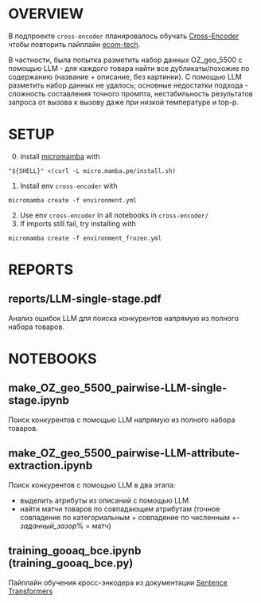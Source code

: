 # OVERVIEW
В подпроекте `cross-encoder` планировалось обучать [Cross-Encoder](https://sbert.net/examples/cross_encoder/applications/README.html) чтобы повторить пайплайн [ecom-tech](https://habr.com/ru/companies/ecom_tech/articles/852646/).

В частности, была попытка разметить набор данных OZ_geo_5500 с помощью LLM - для каждого товара найти все дубликаты/похожие по содержанию (название + описание, без картинки).
С помощью LLM разметить набор данных не удалось; основные недостатки подхода - сложность составления точного промпта, нестабильность результатов запроса от вызова к вызову даже при низкой температуре и top-p.

# SETUP
0. Install [micromamba](https://mamba.readthedocs.io/en/latest/installation/micromamba-installation.html) with
```
"${SHELL}" <(curl -L micro.mamba.pm/install.sh)
```
1. Install env `cross-encoder` with
```
micromamba create -f environment.yml
```
2. Use env `cross-encoder` in all notebooks in `cross-encoder/`
3. If imports still fail, try installing with
```
micromamba create -f environment_frozen.yml
```

# REPORTS
    
## reports/LLM-single-stage.pdf
Анализ ошибок LLM для поиска конкурентов напрямую из полного набора товаров.

# NOTEBOOKS

## make_OZ_geo_5500_pairwise-LLM-single-stage.ipynb
Поиск конкурентов с помощью LLM напрямую из полного набора товаров.

## make_OZ_geo_5500_pairwise-LLM-attribute-extraction.ipynb
Поиск конкурентов с помощью LLM в два этапа:
- выделить атрибуты из описаний с помощью LLM
- найти матчи товаров по совпадающим атрибутам (точное совпадение по категориальным + совпадение по численным +-*заданный_зазор*% = матч)

## training_gooaq_bce.ipynb (training_gooaq_bce.py)
Пайплайн обучения кросс-энкодера из документации [Sentence Transformers](https://sbert.net/docs/sentence_transformer/training_overview.html)